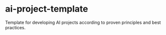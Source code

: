 # ai-project-template
Template for developing AI projects according to proven principles and best practices.
